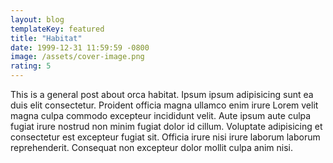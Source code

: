 ```yaml
---
layout: blog
templateKey: featured
title: "Habitat"
date: 1999-12-31 11:59:59 -0800
image: /assets/cover-image.png
rating: 5
---
```

This is a general post about orca habitat. Ipsum ipsum adipisicing sunt ea duis elit consectetur. Proident officia magna ullamco enim irure Lorem velit magna culpa commodo excepteur incididunt velit. Aute ipsum aute culpa fugiat irure nostrud non minim fugiat dolor id cillum. Voluptate adipisicing et consectetur est excepteur fugiat sit. Officia irure nisi irure laborum laborum reprehenderit. Consequat non excepteur dolor mollit culpa anim nisi.